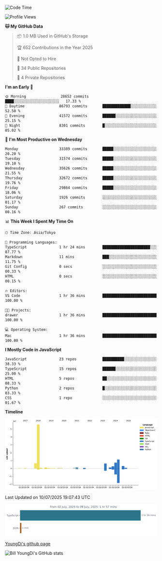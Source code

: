 <!--START_SECTION:waka-->
![Code Time](http://img.shields.io/badge/Code%20Time-1%2C345%20hrs%2023%20mins-blue)

![Profile Views](http://img.shields.io/badge/Profile%20Views-0-blue)

**🐱 My GitHub Data** 

> 📦 1.0 MB Used in GitHub's Storage 
 > 
> 🏆 652 Contributions in the Year 2025
 > 
> 🚫 Not Opted to Hire
 > 
> 📜 34 Public Repositories 
 > 
> 🔑 4 Private Repositories 
 > 
**I'm an Early 🐤** 

```text
🌞 Morning                28652 commits       ████░░░░░░░░░░░░░░░░░░░░░   17.33 % 
🌆 Daytime                86793 commits       █████████████░░░░░░░░░░░░   52.50 % 
🌃 Evening                41572 commits       ██████░░░░░░░░░░░░░░░░░░░   25.15 % 
🌙 Night                  8301 commits        █░░░░░░░░░░░░░░░░░░░░░░░░   05.02 % 
```
📅 **I'm Most Productive on Wednesday** 

```text
Monday                   33389 commits       █████░░░░░░░░░░░░░░░░░░░░   20.20 % 
Tuesday                  31574 commits       █████░░░░░░░░░░░░░░░░░░░░   19.10 % 
Wednesday                35626 commits       █████░░░░░░░░░░░░░░░░░░░░   21.55 % 
Thursday                 32672 commits       █████░░░░░░░░░░░░░░░░░░░░   19.76 % 
Friday                   29864 commits       █████░░░░░░░░░░░░░░░░░░░░   18.06 % 
Saturday                 1926 commits        ░░░░░░░░░░░░░░░░░░░░░░░░░   01.17 % 
Sunday                   267 commits         ░░░░░░░░░░░░░░░░░░░░░░░░░   00.16 % 
```


📊 **This Week I Spent My Time On** 

```text
🕑︎ Time Zone: Asia/Tokyo

💬 Programming Languages: 
TypeScript               1 hr 24 mins        ██████████████████████░░░   87.77 % 
Markdown                 11 mins             ███░░░░░░░░░░░░░░░░░░░░░░   11.75 % 
Git Config               0 secs              ░░░░░░░░░░░░░░░░░░░░░░░░░   00.33 % 
HTML                     0 secs              ░░░░░░░░░░░░░░░░░░░░░░░░░   00.15 % 

🔥 Editors: 
VS Code                  1 hr 36 mins        █████████████████████████   100.00 % 

🐱‍💻 Projects: 
drawer                   1 hr 36 mins        █████████████████████████   100.00 % 

💻 Operating System: 
Mac                      1 hr 36 mins        █████████████████████████   100.00 % 
```

**I Mostly Code in JavaScript** 

```text
JavaScript               23 repos            ██████████░░░░░░░░░░░░░░░   38.33 % 
TypeScript               15 repos            ██████░░░░░░░░░░░░░░░░░░░   25.00 % 
HTML                     5 repos             ██░░░░░░░░░░░░░░░░░░░░░░░   08.33 % 
Python                   2 repos             █░░░░░░░░░░░░░░░░░░░░░░░░   03.33 % 
CSS                      1 repo              ░░░░░░░░░░░░░░░░░░░░░░░░░   01.67 % 
```



**Timeline**

![Lines of Code chart](https://raw.githubusercontent.com/Youngdi/Youngdi/master/assets/bar_graph.png)


 Last Updated on 10/07/2025 19:07:43 UTC
<!--END_SECTION:waka-->

![wakatime](./images/stat.svg)

[YoungDi's github page](https://youngdi.github.io)

![Bill YoungDi's GitHub stats](https://github-readme-stats.vercel.app/api?username=youngdi&count_private=true&show_icons=true)
